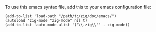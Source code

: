 To use this emacs syntax file, add this to your emacs configuration file:

```emacs
(add-to-list 'load-path "/path/to/zig/doc/emacs/")
(autoload 'zig-mode "zig-mode" nil t)
(add-to-list 'auto-mode-alist '("\\.zig\\'" . zig-mode))
```
